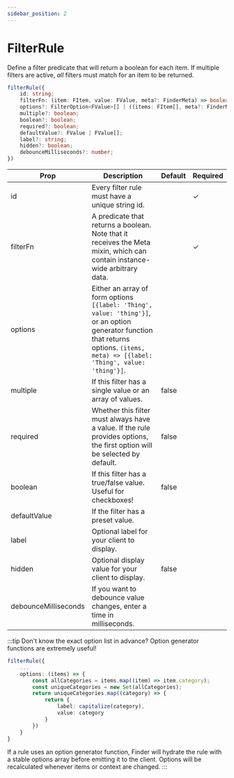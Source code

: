 ```yaml
---
sidebar_position: 2
---
```


# FilterRule

Define a filter predicate that will return a boolean for each item. If multiple filters are active, _all_ filters must match for an item to be returned.

```ts
filterRule({
    id: string;
    filterFn: (item: FItem, value: FValue, meta?: FinderMeta) => boolean;
    options?: FilterOption<FValue>[] | ((items: FItem[], meta?: FinderMeta) => FilterOption<FValue>[]);
    multiple?: boolean;
    boolean?: boolean;
    required?: boolean;
    defaultValue?: FValue | FValue[];
    label?: string;
    hidden?: boolean;
    debounceMilliseconds?: number;
})

```

| Prop                 | Description                                                                                                                                                                        | Default | Required |
| -------------------- | ---------------------------------------------------------------------------------------------------------------------------------------------------------------------------------- | ------- | -------- |
| id                   | Every filter rule must have a unique string id.                                                                                                                                    |         | ✓        |
| filterFn             | A predicate that returns a boolean. Note that it receives the Meta mixin, which can contain instance-wide arbitrary data.                                                          |         | ✓        |
| options              | Either an array of form options `[{label: 'Thing', value: 'thing'}]`, or an option generator function that returns options. `(items, meta) => [{label: 'Thing', value: 'thing'}]`. |         |          |
| multiple             | If this filter has a single value or an array of values.                                                                                                                           | false   |          |
| required             | Whether this filter must always have a value. If the rule provides options, the first option will be selected by default.                                                          | false   |          |
| boolean              | If this filter has a true/false value. Useful for checkboxes!                                                                                                                      | false   |          |
| defaultValue         | If the filter has a preset value.                                                                                                                                                  |         |          |
| label                | Optional label for your client to display.                                                                                                                                         |         |          |
| hidden               | Optional display value for your client to display.                                                                                                                                 | false   |          |
| debounceMilliseconds | If you want to debounce value changes, enter a time in milliseconds.                                                                                                               |         |          |

:::tip
Don't know the exact option list in advance? Option generator functions are extremely useful!

```ts
filterRule({
    ...
    options: (items) => {
        const allCategories = items.map((item) => item.category);
        const uniqueCategories = new Set(allCategories);
        return uniqueCategories.map((category) => {
            return {
                label: capitalize(category),
                value: category
            }
        })
    }
}
```

If a rule uses an option generator function, Finder will hydrate the rule with a stable options array before emitting it to the client. Options will be recalculated whenever items or context are changed.
:::
